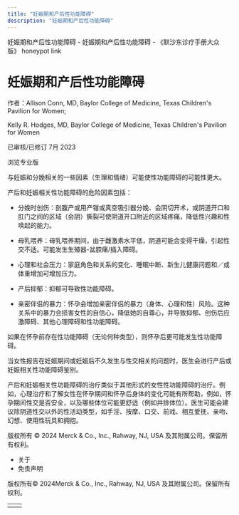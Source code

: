 ```yaml
---
title: "妊娠期和产后性功能障碍"
description: "妊娠期和产后性功能障碍"
---
```


﻿妊娠期和产后性功能障碍 \- 妊娠期和产后性功能障碍 \- 《默沙东诊疗手册大众版》 honeypot link

# 妊娠期和产后性功能障碍

作者：Allison Conn, MD, Baylor College of Medicine, Texas Children's Pavilion for
Women;

Kelly R. Hodges, MD, Baylor College of Medicine, Texas Children's Pavilion for
Women

已审核/已修订 7月 2023

浏览专业版

与妊娠和分娩相关的一些因素（生理和情绪）可能使性功能障碍的可能性更大。

产后和妊娠相关性功能障碍的危险因素包括：

- 分娩时创伤：剖腹产或用产钳或真空吸引器分娩、会阴切开术，或阴道开口和肛门之间的区域（会阴）撕裂可使阴道开口附近的区域疼痛，降低性兴趣和性唤起的能力。

- 母乳喂养：母乳喂养期间，由于雌激素水平低，阴道可能会变得干燥，引起性交不适。可能发生生殖器-盆腔痛/插入障碍。

- 心理和社会压力：家庭角色和关系的变化、睡眠中断、新生儿健康问题和／或体重增加可增加压力。

- 产后抑郁：抑郁可导致性功能障碍。

- 亲密伴侣的暴力：怀孕会增加亲密伴侣的暴力（身体、心理和性）风险。这种关系中的暴力会损害女性的自信心，降低她的自尊心，并导致抑郁、创伤后应激障碍、其他心理障碍和性功能障碍。


如果在怀孕前存在性功能障碍（无论何种类型），则怀孕后更可能发生性功能障碍。

当女性报告在妊娠期间或妊娠后不久发生与性交相关的问题时，医生会进行产后或妊娠相关性功能障碍鉴别。

产后和妊娠相关性功能障碍的治疗类似于其他形式的女性性功能障碍的治疗。例如，心理治疗和了解女性在怀孕期间和怀孕后身体的变化可能有所帮助，例如，怀孕期间性交是否安全，以及哪些体位可能更舒适（例如并排体位）。医生可能会建议除阴道性交以外的性活动类型，如手淫、按摩、口交、前戏、相互爱抚、亲吻、幻想、使用性玩具和拥抱。



版权所有 © 2024
Merck & Co., Inc., Rahway, NJ, USA 及其附属公司。保留所有权利。

- 关于
- 免责声明

版权所有© 2024Merck & Co., Inc., Rahway, NJ, USA 及其附属公司。保留所有权利。

|     |     |
| --- | --- |
|  |  |